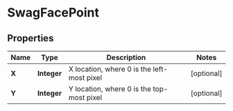 
# SwagFacePoint

## Properties
Name | Type | Description | Notes
------------ | ------------- | ------------- | -------------
**X** | **Integer** | X location, where 0 is the left-most pixel |  [optional]
**Y** | **Integer** | Y location, where 0 is the top-most pixel |  [optional]



